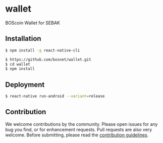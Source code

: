# wallet
BOScoin Wallet for SEBAK

## Installation

```sh
$ npm install -g react-native-cli

$ https://github.com/bosnet/wallet.git
$ cd wallet
$ npm install
```

## Deployment

```sh
$ react-native run-android --variant=release
```

## Contribution

We welcome contributions by the community. Please open issues for any bug you find, or for enhancement requests. Pull requests are also very welcome. Before submitting, please read the [contribution guidelines](CONTRIBUTING.md).
